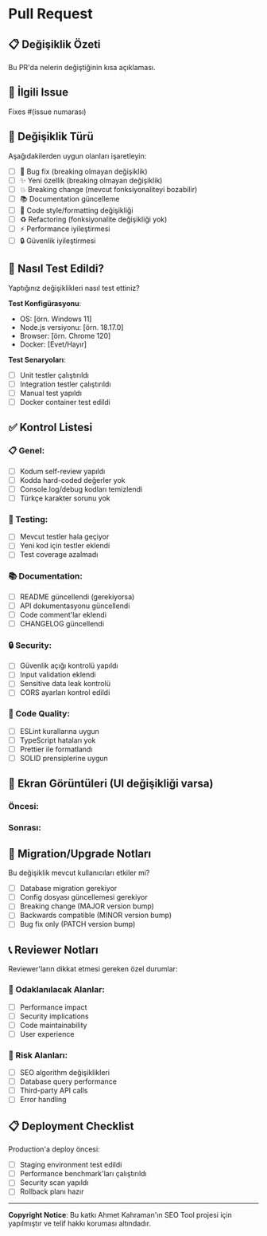 # Pull Request

## 📋 Değişiklik Özeti
Bu PR'da nelerin değiştiğinin kısa açıklaması.

## 🔗 İlgili Issue
Fixes #(issue numarası)

## 📝 Değişiklik Türü
Aşağıdakilerden uygun olanları işaretleyin:

- [ ] 🐛 Bug fix (breaking olmayan değişiklik)
- [ ] ✨ Yeni özellik (breaking olmayan değişiklik)
- [ ] 💥 Breaking change (mevcut fonksiyonaliteyi bozabilir)
- [ ] 📚 Documentation güncelleme
- [ ] 🎨 Code style/formatting değişikliği
- [ ] ♻️ Refactoring (fonksiyonalite değişikliği yok)
- [ ] ⚡ Performance iyileştirmesi
- [ ] 🔒 Güvenlik iyileştirmesi

## 🧪 Nasıl Test Edildi?
Yaptığınız değişiklikleri nasıl test ettiniz?

**Test Konfigürasyonu**:
- OS: [örn. Windows 11]
- Node.js versiyonu: [örn. 18.17.0]
- Browser: [örn. Chrome 120]
- Docker: [Evet/Hayır]

**Test Senaryoları**:
- [ ] Unit testler çalıştırıldı
- [ ] Integration testler çalıştırıldı
- [ ] Manual test yapıldı
- [ ] Docker container test edildi

## ✅ Kontrol Listesi

### 📋 Genel:
- [ ] Kodum self-review yapıldı
- [ ] Kodda hard-coded değerler yok
- [ ] Console.log/debug kodları temizlendi
- [ ] Türkçe karakter sorunu yok

### 🧪 Testing:
- [ ] Mevcut testler hala geçiyor
- [ ] Yeni kod için testler eklendi
- [ ] Test coverage azalmadı

### 📚 Documentation:
- [ ] README güncellendi (gerekiyorsa)
- [ ] API dokumentasyonu güncellendi
- [ ] Code comment'lar eklendi
- [ ] CHANGELOG güncellendi

### 🔒 Security:
- [ ] Güvenlik açığı kontrolü yapıldı
- [ ] Input validation eklendi
- [ ] Sensitive data leak kontrolü
- [ ] CORS ayarları kontrol edildi

### 🎨 Code Quality:
- [ ] ESLint kurallarına uygun
- [ ] TypeScript hataları yok
- [ ] Prettier ile formatlandı
- [ ] SOLID prensiplerine uygun

## 📸 Ekran Görüntüleri (UI değişikliği varsa)

### Öncesi:
<!-- Eski halin ekran görüntüsü -->

### Sonrası:
<!-- Yeni halin ekran görüntüsü -->

## 🔄 Migration/Upgrade Notları
Bu değişiklik mevcut kullanıcıları etkiler mi?

- [ ] Database migration gerekiyor
- [ ] Config dosyası güncellemesi gerekiyor
- [ ] Breaking change (MAJOR version bump)
- [ ] Backwards compatible (MINOR version bump)
- [ ] Bug fix only (PATCH version bump)

## 📞 Reviewer Notları
Reviewer'ların dikkat etmesi gereken özel durumlar:

### 🎯 Odaklanılacak Alanlar:
- [ ] Performance impact
- [ ] Security implications  
- [ ] Code maintainability
- [ ] User experience

### 🚨 Risk Alanları:
- [ ] SEO algorithm değişiklikleri
- [ ] Database query performance
- [ ] Third-party API calls
- [ ] Error handling

## 📋 Deployment Checklist
Production'a deploy öncesi:

- [ ] Staging environment test edildi
- [ ] Performance benchmark'ları çalıştırıldı
- [ ] Security scan yapıldı
- [ ] Rollback planı hazır

---

**Copyright Notice**: Bu katkı Ahmet Kahraman'ın SEO Tool projesi için yapılmıştır ve telif hakkı koruması altındadır.
